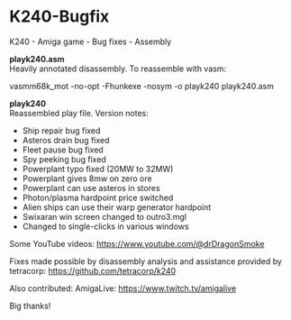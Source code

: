 # K240-Bugfix
K240 - Amiga game - Bug fixes - Assembly

<b>playk240.asm</b><br>
Heavily annotated disassembly. To reassemble with vasm:

vasmm68k_mot -no-opt -Fhunkexe -nosym -o playk240 playk240.asm

<b>playk240</b><br>
Reassembled play file. Version notes:
- Ship repair bug fixed
- Asteros drain bug fixed
- Fleet pause bug fixed
- Spy peeking bug fixed
- Powerplant typo fixed (20MW to 32MW)
- Powerplant gives 8mw on zero ore
- Powerplant can use asteros in stores
- Photon/plasma hardpoint price switched
- Alien ships can use their warp generator hardpoint
- Swixaran win screen changed to outro3.mgl
- Changed to single-clicks in various windows

Some YouTube videos:
https://www.youtube.com/@drDragonSmoke

Fixes made possible by disassembly analysis and assistance provided by tetracorp:
https://github.com/tetracorp/k240

Also contributed: AmigaLive:
https://www.twitch.tv/amigalive

Big thanks!
